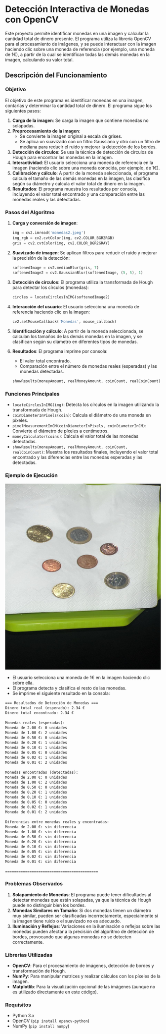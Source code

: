 # Detección Interactiva de Monedas con OpenCV

Este proyecto permite identificar monedas en una imagen y calcular la cantidad total de dinero presente. El programa utiliza la librería OpenCV para el procesamiento de imágenes, y se puede interactuar con la imagen haciendo clic sobre una moneda de referencia (por ejemplo, una moneda de 1€), a partir de la cual se identifican todas las demás monedas en la imagen, calculando su valor total. 

## Descripción del Funcionamiento

### Objetivo

El objetivo de este programa es identificar monedas en una imagen, contarlas y determinar la cantidad total de dinero. El programa sigue los siguientes pasos:

1. **Carga de la imagen**: Se carga la imagen que contiene monedas no solapadas.
2. **Preprocesamiento de la imagen**:
   - Se convierte la imagen original a escala de grises.
   - Se aplica un suavizado con un filtro Gaussiano y otro con un filtro de mediana para reducir el ruido y mejorar la detección de los bordes.
3. **Detección de círculos**: Se usa la técnica de detección de círculos de Hough para encontrar las monedas en la imagen.
4. **Interactividad**: El usuario selecciona una moneda de referencia en la imagen (haciendo clic sobre una moneda conocida, por ejemplo, de 1€).
5. **Calibración y cálculo**: A partir de la moneda seleccionada, el programa calcula el tamaño de las demás monedas en la imagen, las clasifica según su diámetro y calcula el valor total de dinero en la imagen.
6. **Resultados**: El programa muestra los resultados por consola, incluyendo el valor total encontrado y una comparación entre las monedas reales y las detectadas.


### Pasos del Algoritmo

1. **Carga y conversión de imagen**:
   ```python
   img = cv2.imread('monedas2.jpeg')
   img_rgb = cv2.cvtColor(img, cv2.COLOR_BGR2RGB)
   gris = cv2.cvtColor(img, cv2.COLOR_BGR2GRAY)
   ```

2. **Suavizado de imagen**:
   Se aplican filtros para reducir el ruido y mejorar la precisión de la detección:
   ```python
   softenedImage = cv2.medianBlur(gris, 7)
   softenedImage2 = cv2.GaussianBlur(softenedImage, (5, 5), 1)
   ```

3. **Detección de círculos**:
   El programa utiliza la transformada de Hough para detectar los círculos (monedas):
   ```python
   circles = locateCirclesInIMG(softenedImage2)
   ```

4. **Interacción del usuario**:
   El usuario selecciona una moneda de referencia haciendo clic en la imagen:
   ```python
   cv2.setMouseCallback('Monedas', mouse_callback)
   ```

5. **Identificación y cálculo**:
   A partir de la moneda seleccionada, se calculan los tamaños de las demás monedas en la imagen, y se clasifican según su diámetro en diferentes tipos de monedas.
   
6. **Resultados**:
   El programa imprime por consola:
   - El valor total encontrado.
   - Comparación entre el número de monedas reales (esperadas) y las monedas detectadas.
   ```python
   showResults(moneyAmount, realMoneyAmount, coinCount, realCoinCount)
   ```

### Funciones Principales

- `locateCirclesInIMG(img)`: Detecta los círculos en la imagen utilizando la transformada de Hough.
- `coinDiameterInPixels(coin)`: Calcula el diámetro de una moneda en píxeles.
- `pixelMeasurementInCM(coinDiameterInPixels, coinDiameterInCM)`: Convierte el diámetro de píxeles a centímetros.
- `moneyCalculator(coins)`: Calcula el valor total de las monedas detectadas.
- `showResults(moneyAmount, realMoneyAmount, coinCount, realCoinCount)`: Muestra los resultados finales, incluyendo el valor total encontrado y las diferencias entre las monedas esperadas y las detectadas.

### Ejemplo de Ejecución

<img src="monedas2.jpeg" alt="Monedas en la Imagen" width="800" height="600">

- El usuario selecciona una moneda de 1€ en la imagen haciendo clic sobre ella.
- El programa detecta y clasifica el resto de las monedas.
- Se imprime el siguiente resultado en la consola:

```
=== Resultados de Detección de Monedas ===
Dinero total real (esperado): 2.34 €
Dinero total encontrado: 2.34 €

Monedas reales (esperadas):
Moneda de 2.00 €: 0 unidades
Moneda de 1.00 €: 2 unidades
Moneda de 0.50 €: 0 unidades
Moneda de 0.20 €: 1 unidades
Moneda de 0.10 €: 1 unidades
Moneda de 0.05 €: 0 unidades
Moneda de 0.02 €: 1 unidades
Moneda de 0.01 €: 2 unidades

Monedas encontradas (detectadas):
Moneda de 2.00 €: 0 unidades
Moneda de 1.00 €: 2 unidades
Moneda de 0.50 €: 0 unidades
Moneda de 0.20 €: 1 unidades
Moneda de 0.10 €: 1 unidades
Moneda de 0.05 €: 0 unidades
Moneda de 0.02 €: 1 unidades
Moneda de 0.01 €: 2 unidades

Diferencias entre monedas reales y encontradas:
Moneda de 2.00 €: sin diferencia
Moneda de 1.00 €: sin diferencia
Moneda de 0.50 €: sin diferencia
Moneda de 0.20 €: sin diferencia
Moneda de 0.10 €: sin diferencia
Moneda de 0.05 €: sin diferencia
Moneda de 0.02 €: sin diferencia
Moneda de 0.01 €: sin diferencia

==========================================
```

### Problemas Observados

1. **Solapamiento de Monedas**: El programa puede tener dificultades al detectar monedas que están solapadas, ya que la técnica de Hough puede no distinguir bien los bordes.
2. **Monedas Similares en Tamaño**: Si dos monedas tienen un diámetro muy similar, pueden ser clasificadas incorrectamente, especialmente si la imagen tiene ruido o el suavizado no es adecuado.
3. **Iluminación y Reflejos**: Variaciones en la iluminación o reflejos sobre las monedas pueden afectar a la precisión del algoritmo de detección de bordes, provocando que algunas monedas no se detecten correctamente.

### Librerías Utilizadas

- **OpenCV**: Para el procesamiento de imágenes, detección de bordes y transformación de Hough.
- **NumPy**: Para manipular matrices y realizar cálculos con los píxeles de la imagen.
- **Matplotlib**: Para la visualización opcional de las imágenes (aunque no es utilizado directamente en este código).

### Requisitos

- Python 3.x
- OpenCV (`pip install opencv-python`)
- NumPy (`pip install numpy`)
